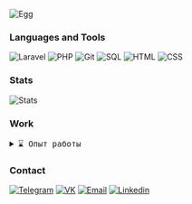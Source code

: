 ![Egg](https://img1.picmix.com/output/stamp/normal/9/1/7/7/2387719_17884.gif)


### Languages and Tools
![Laravel](https://img.shields.io/badge/Laravel-131313?style=for-the-badge&logo=laravel)
![PHP](https://img.shields.io/badge/PHP-131313?style=for-the-badge&logo=php)
![Git](https://img.shields.io/badge/Git-131313?style=for-the-badge&logo=git)
![SQL](https://img.shields.io/badge/SQL-131313?style=for-the-badge&logo=mysql)
![HTML](https://img.shields.io/badge/HTML-131313?style=for-the-badge&logo=html5)
![CSS](https://img.shields.io/badge/CSS-131313?style=for-the-badge&logo=css3)

### Stats

![Stats](https://github-readme-stats.vercel.app/api?username=alexandrfiner&show_icons=true&theme=dark&title_color=6273FC&icon_color=FFB251&text_color=858585&border_radius=15&hide_border=true&bg_color=%23F5F5F5&include_all_commits=true&count_private=true&custom_title=Alexandr`s%20Stats&disable_animations=true&hide_rank=true&text_bold=false&hide=stars,prs,issues,contribs)
<br>

### Work

<details>
 <summary> <samp>⌛ Опыт работы</samp></summary>
Yord.tech: 2022.05 - текущее время 
</details>

### Contact

[![Telegram](https://img.shields.io/badge/Telegram-131313?style=for-the-badge&logo=telegram)](https://t.me/alexandrfiner)
[![VK](https://img.shields.io/badge/Vkontakte-131313?style=for-the-badge&logo=vk)](https://vk.com/alexfiner)
[![Email](https://img.shields.io/badge/Email-131313?style=for-the-badge&logo=Gmail)](mailto:a_morohin@vk.com)
[![Linkedin](https://img.shields.io/badge/LinkedIn-131313?style=for-the-badge&logo=linkedin)](https://linkedin.com/in/alexandrfiner/)
